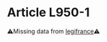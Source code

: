 # Article L950-1

⚠️Missing data from [legifrance](https://www.legifrance.gouv.fr/codes/article_lc/LEGIARTI000006245200)⚠️